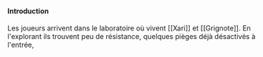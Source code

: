 #### Introduction  
Les joueurs arrivent dans le laboratoire où vivent [[Xari]] et [[Grignote]]. En l'explorant ils trouvent peu de résistance, quelques pièges déjà désactivés à l'entrée, 